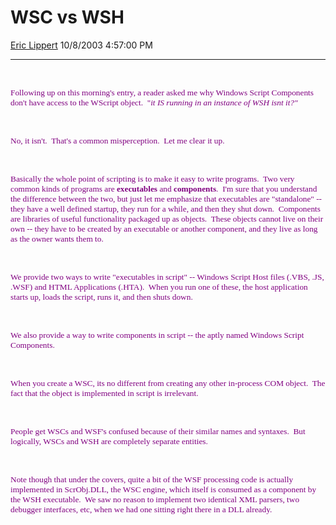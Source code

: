 <div id="page">

# WSC vs WSH

[Eric Lippert](https://social.msdn.microsoft.com/profile/Eric%20Lippert) 10/8/2003 4:57:00 PM

-----

<div id="content">

<span style="FONT-SIZE: 10pt; COLOR: purple; FONT-FAMILY: &#39;Lucida Sans Unicode&#39;; mso-bidi-font-family: &#39;Times New Roman&#39;"> </span>

 

<span style="FONT-SIZE: 10pt; COLOR: purple; FONT-FAMILY: &#39;Lucida Sans Unicode&#39;; mso-bidi-font-family: &#39;Times New Roman&#39;">Following up on this morning's entry, a reader asked me why Windows Script Components don't have access to the WScript object.<span style="mso-spacerun: yes">  </span>"*it IS running in an instance of WSH isnt it?"* </span>

<span style="FONT-SIZE: 10pt; COLOR: purple; FONT-FAMILY: &#39;Lucida Sans Unicode&#39;; mso-bidi-font-family: &#39;Times New Roman&#39;"> </span>

 

<span style="FONT-SIZE: 10pt; COLOR: purple; FONT-FAMILY: &#39;Lucida Sans Unicode&#39;; mso-bidi-font-family: &#39;Times New Roman&#39;">No, it isn't.<span style="mso-spacerun: yes">  </span>That's a common misperception.<span style="mso-spacerun: yes">  </span>Let me clear it up.</span>

<span style="FONT-SIZE: 10pt; COLOR: purple; FONT-FAMILY: &#39;Lucida Sans Unicode&#39;; mso-bidi-font-family: &#39;Times New Roman&#39;"> </span>

 

<span style="FONT-SIZE: 10pt; COLOR: purple; FONT-FAMILY: &#39;Lucida Sans Unicode&#39;; mso-bidi-font-family: &#39;Times New Roman&#39;">Basically the whole point of scripting is to make it easy to write programs.<span style="mso-spacerun: yes">  </span>Two very common kinds of programs are **executables** and **components**.<span style="mso-spacerun: yes">  </span>I'm sure that you understand the difference between the two, but just let me emphasize that executables are "standalone" -- they have a well defined startup, they run for a while, and then they shut down.<span style="mso-spacerun: yes">  </span>Components are libraries of useful functionality packaged up as objects.<span style="mso-spacerun: yes">  </span>These objects cannot live on their own -- they have to be created by an executable or another component, and they live as long as the owner wants them to.</span>

<span style="FONT-SIZE: 10pt; COLOR: purple; FONT-FAMILY: &#39;Lucida Sans Unicode&#39;; mso-bidi-font-family: &#39;Times New Roman&#39;"> </span>

 

<span style="FONT-SIZE: 10pt; COLOR: purple; FONT-FAMILY: &#39;Lucida Sans Unicode&#39;; mso-bidi-font-family: &#39;Times New Roman&#39;">We provide two ways to write "executables in script" -- Windows Script Host files (.VBS, .JS, .WSF) and HTML Applications (.HTA).<span style="mso-spacerun: yes">  </span>When you run one of these, the host application starts up, loads the script, runs it, and then shuts down.<span style="mso-spacerun: yes">  </span> </span>

<span style="FONT-SIZE: 10pt; COLOR: purple; FONT-FAMILY: &#39;Lucida Sans Unicode&#39;; mso-bidi-font-family: &#39;Times New Roman&#39;"> </span>

 

<span style="FONT-SIZE: 10pt; COLOR: purple; FONT-FAMILY: &#39;Lucida Sans Unicode&#39;; mso-bidi-font-family: &#39;Times New Roman&#39;">We also provide a way to write components in script -- the aptly named Windows Script Components.</span>

<span style="FONT-SIZE: 10pt; COLOR: purple; FONT-FAMILY: &#39;Lucida Sans Unicode&#39;; mso-bidi-font-family: &#39;Times New Roman&#39;"> </span>

 

<span style="FONT-SIZE: 10pt; COLOR: purple; FONT-FAMILY: &#39;Lucida Sans Unicode&#39;; mso-bidi-font-family: &#39;Times New Roman&#39;">When you create a WSC, its no different from creating any other in-process COM object.<span style="mso-spacerun: yes">  </span>The fact that the object is implemented in script is irrelevant. <span style="mso-spacerun: yes">  </span> </span>

<span style="FONT-SIZE: 10pt; COLOR: purple; FONT-FAMILY: &#39;Lucida Sans Unicode&#39;; mso-bidi-font-family: &#39;Times New Roman&#39;"> </span>

 

<span style="FONT-SIZE: 10pt; COLOR: purple; FONT-FAMILY: &#39;Lucida Sans Unicode&#39;; mso-bidi-font-family: &#39;Times New Roman&#39;">People get WSCs and WSF's confused because of their similar names and syntaxes.<span style="mso-spacerun: yes">  </span>But logically, WSCs and WSH are completely separate entities.<span style="mso-spacerun: yes">  </span> </span>

<span style="FONT-SIZE: 10pt; COLOR: purple; FONT-FAMILY: &#39;Lucida Sans Unicode&#39;; mso-bidi-font-family: &#39;Times New Roman&#39;"> </span>

 

<span style="FONT-SIZE: 10pt; COLOR: purple; FONT-FAMILY: &#39;Lucida Sans Unicode&#39;; mso-bidi-font-family: &#39;Times New Roman&#39;">Note though that under the covers, quite a bit of the WSF processing code is actually implemented in ScrObj.DLL, the WSC engine, which itself is consumed as a component by the WSH executable.<span style="mso-spacerun: yes">  </span>We saw no reason to implement two identical XML parsers, two debugger interfaces, etc, when we had one sitting right there in a DLL already.</span>

</div>

</div>

